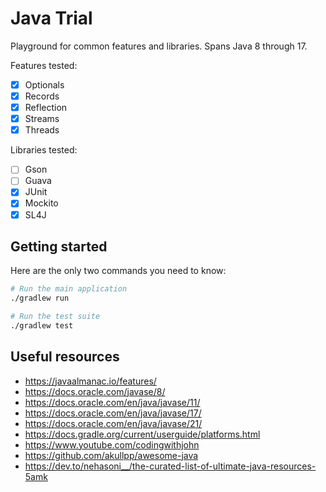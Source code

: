 # Java Trial

Playground for common features and libraries. Spans Java 8 through 17.

Features tested:

- [x] Optionals
- [x] Records
- [x] Reflection
- [x] Streams
- [x] Threads

Libraries tested:

- [ ] Gson
- [ ] Guava
- [x] JUnit
- [x] Mockito
- [x] SL4J

## Getting started

Here are the only two commands you need to know:

```bash
# Run the main application
./gradlew run

# Run the test suite
./gradlew test
```

## Useful resources

- <https://javaalmanac.io/features/>
- <https://docs.oracle.com/javase/8/>
- <https://docs.oracle.com/en/java/javase/11/>
- <https://docs.oracle.com/en/java/javase/17/>
- <https://docs.oracle.com/en/java/javase/21/>
- <https://docs.gradle.org/current/userguide/platforms.html>
- <https://www.youtube.com/codingwithjohn>
- <https://github.com/akullpp/awesome-java>
- <https://dev.to/nehasoni__/the-curated-list-of-ultimate-java-resources-5amk>
